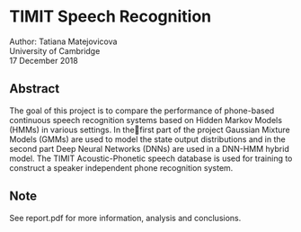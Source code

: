 # TIMIT Speech Recognition
Author: Tatiana Matejovicova  
University of Cambridge  
17 December 2018

## Abstract
The goal of this project is to compare the performance of phone-based continuous speech recognition
systems based on Hidden Markov Models (HMMs) in various settings. In thefirst part of the project
Gaussian Mixture Models (GMMs) are used to model the state output distributions and in the
second part Deep Neural Networks (DNNs) are used in a DNN-HMM hybrid model. The TIMIT
Acoustic-Phonetic speech database is used for training to construct a speaker independent phone
recognition system.

## Note
See report.pdf for more information, analysis and conclusions.
